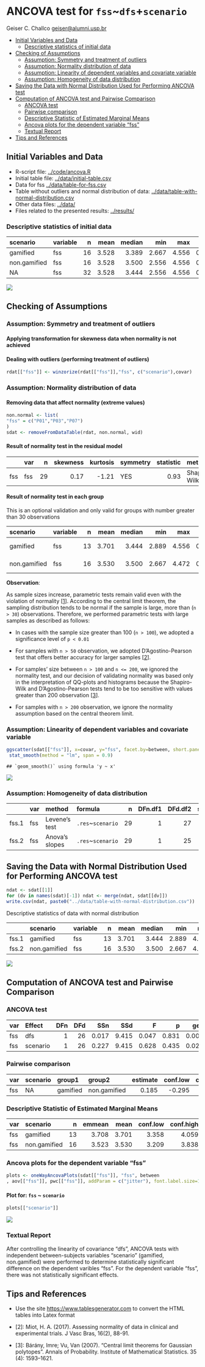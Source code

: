 ANCOVA test for `fss`\~`dfs`+`scenario`
================
Geiser C. Challco <geiser@alumni.usp.br>

-   [Initial Variables and Data](#initial-variables-and-data)
    -   [Descriptive statistics of initial
        data](#descriptive-statistics-of-initial-data)
-   [Checking of Assumptions](#checking-of-assumptions)
    -   [Assumption: Symmetry and treatment of
        outliers](#assumption-symmetry-and-treatment-of-outliers)
    -   [Assumption: Normality distribution of
        data](#assumption-normality-distribution-of-data)
    -   [Assumption: Linearity of dependent variables and covariate
        variable](#assumption-linearity-of-dependent-variables-and-covariate-variable)
    -   [Assumption: Homogeneity of data
        distribution](#assumption-homogeneity-of-data-distribution)
-   [Saving the Data with Normal Distribution Used for Performing ANCOVA
    test](#saving-the-data-with-normal-distribution-used-for-performing-ancova-test)
-   [Computation of ANCOVA test and Pairwise
    Comparison](#computation-of-ancova-test-and-pairwise-comparison)
    -   [ANCOVA test](#ancova-test)
    -   [Pairwise comparison](#pairwise-comparison)
    -   [Descriptive Statistic of Estimated Marginal
        Means](#descriptive-statistic-of-estimated-marginal-means)
    -   [Ancova plots for the dependent variable
        “fss”](#ancova-plots-for-the-dependent-variable-fss)
    -   [Textual Report](#textual-report)
-   [Tips and References](#tips-and-references)

## Initial Variables and Data

-   R-script file: [../code/ancova.R](../code/ancova.R)
-   Initial table file:
    [../data/initial-table.csv](../data/initial-table.csv)
-   Data for fss [../data/table-for-fss.csv](../data/table-for-fss.csv)
-   Table without outliers and normal distribution of data:
    [../data/table-with-normal-distribution.csv](../data/table-with-normal-distribution.csv)
-   Other data files: [../data/](../data/)
-   Files related to the presented results: [../results/](../results/)

### Descriptive statistics of initial data

| scenario     | variable |   n |  mean | median |   min |   max |    sd |    se |    ci |   iqr | symmetry | skewness | kurtosis |
|:-------------|:---------|----:|------:|-------:|------:|------:|------:|------:|------:|------:|:---------|---------:|---------:|
| gamified     | fss      |  16 | 3.528 |  3.389 | 2.667 | 4.556 | 0.702 | 0.176 | 0.374 | 1.222 | YES      |    0.381 |   -1.561 |
| non.gamified | fss      |  16 | 3.528 |  3.500 | 2.556 | 4.556 | 0.548 | 0.137 | 0.292 | 0.667 | YES      |    0.144 |   -0.655 |
| NA           | fss      |  32 | 3.528 |  3.444 | 2.556 | 4.556 | 0.620 | 0.110 | 0.223 | 0.833 | YES      |    0.327 |   -1.096 |

![](ancova_files/figure-gfm/unnamed-chunk-5-1.png)<!-- -->

## Checking of Assumptions

### Assumption: Symmetry and treatment of outliers

#### Applying transformation for skewness data when normality is not achieved

#### Dealing with outliers (performing treatment of outliers)

``` r
rdat[["fss"]] <- winzorize(rdat[["fss"]],"fss", c("scenario"),covar)
```

### Assumption: Normality distribution of data

#### Removing data that affect normality (extreme values)

``` r
non.normal <- list(
"fss" = c("P01","P03","P07")
)
sdat <- removeFromDataTable(rdat, non.normal, wid)
```

#### Result of normality test in the residual model

|     | var |   n | skewness | kurtosis | symmetry | statistic | method       |     p | p.signif | normality |
|:----|:----|----:|---------:|---------:|:---------|----------:|:-------------|------:|:---------|:----------|
| fss | fss |  29 |     0.17 |    -1.21 | YES      |      0.93 | Shapiro-Wilk | 0.056 | ns       | YES       |

#### Result of normality test in each group

This is an optional validation and only valid for groups with number
greater than 30 observations

| scenario     | variable |   n |  mean | median |   min |   max |    sd |    se |    ci |   iqr | normality | method       | statistic |     p | p.signif |
|:-------------|:---------|----:|------:|-------:|------:|------:|------:|------:|------:|------:|:----------|:-------------|----------:|------:|:---------|
| gamified     | fss      |  13 | 3.701 |  3.444 | 2.889 | 4.556 | 0.664 | 0.184 | 0.401 | 1.333 | YES       | Shapiro-Wilk |     0.871 | 0.054 | ns       |
| non.gamified | fss      |  16 | 3.530 |  3.500 | 2.667 | 4.472 | 0.525 | 0.131 | 0.280 | 0.667 | YES       | Shapiro-Wilk |     0.947 | 0.451 | ns       |

**Observation**:

As sample sizes increase, parametric tests remain valid even with the
violation of normality \[[1](#references)\]. According to the central
limit theorem, the sampling distribution tends to be normal if the
sample is large, more than (`n > 30`) observations. Therefore, we
performed parametric tests with large samples as described as follows:

-   In cases with the sample size greater than 100 (`n > 100`), we
    adopted a significance level of `p < 0.01`

-   For samples with `n > 50` observation, we adopted D’Agostino-Pearson
    test that offers better accuracy for larger samples
    \[[2](#references)\].

-   For samples’ size between `n > 100` and `n <= 200`, we ignored the
    normality test, and our decision of validating normality was based
    only in the interpretation of QQ-plots and histograms because the
    Shapiro-Wilk and D’Agostino-Pearson tests tend to be too sensitive
    with values greater than 200 observation \[[3](#references)\].

-   For samples with `n > 200` observation, we ignore the normality
    assumption based on the central theorem limit.

### Assumption: Linearity of dependent variables and covariate variable

``` r
ggscatter(sdat[["fss"]], x=covar, y="fss", facet.by=between, short.panel.labs = F) + 
 stat_smooth(method = "lm", span = 0.9)
```

    ## `geom_smooth()` using formula 'y ~ x'

![](ancova_files/figure-gfm/unnamed-chunk-12-1.png)<!-- -->

### Assumption: Homogeneity of data distribution

|       | var | method         | formula            |   n | DFn.df1 | DFd.df2 | statistic |     p | p.signif |
|:------|:----|:---------------|:-------------------|----:|--------:|--------:|----------:|------:|:---------|
| fss.1 | fss | Levene’s test  | `.res`\~`scenario` |  29 |       1 |      27 |     1.574 | 0.220 | ns       |
| fss.2 | fss | Anova’s slopes | `.res`\~`scenario` |  29 |       1 |      25 |     3.858 | 0.061 | ns       |

## Saving the Data with Normal Distribution Used for Performing ANCOVA test

``` r
ndat <- sdat[[1]]
for (dv in names(sdat)[-1]) ndat <- merge(ndat, sdat[[dv]])
write.csv(ndat, paste0("../data/table-with-normal-distribution.csv"))
```

Descriptive statistics of data with normal distribution

|       | scenario     | variable |   n |  mean | median |   min |   max |    sd |    se |    ci |   iqr |
|:------|:-------------|:---------|----:|------:|-------:|------:|------:|------:|------:|------:|------:|
| fss.1 | gamified     | fss      |  13 | 3.701 |  3.444 | 2.889 | 4.556 | 0.664 | 0.184 | 0.401 | 1.333 |
| fss.2 | non.gamified | fss      |  16 | 3.530 |  3.500 | 2.667 | 4.472 | 0.525 | 0.131 | 0.280 | 0.667 |

![](ancova_files/figure-gfm/unnamed-chunk-18-1.png)<!-- -->

## Computation of ANCOVA test and Pairwise Comparison

### ANCOVA test

| var | Effect   | DFn | DFd |   SSn |   SSd |     F |     p |   ges | p.signif |
|:----|:---------|----:|----:|------:|------:|------:|------:|------:|:---------|
| fss | dfs      |   1 |  26 | 0.017 | 9.415 | 0.047 | 0.831 | 0.002 | ns       |
| fss | scenario |   1 |  26 | 0.227 | 9.415 | 0.628 | 0.435 | 0.024 | ns       |

### Pairwise comparison

| var | scenario | group1   | group2       | estimate | conf.low | conf.high |    se | statistic |     p | p.adj | p.adj.signif |
|:----|:---------|:---------|:-------------|---------:|---------:|----------:|------:|----------:|------:|------:|:-------------|
| fss | NA       | gamified | non.gamified |    0.185 |   -0.295 |     0.664 | 0.233 |     0.793 | 0.435 | 0.435 | ns           |

### Descriptive Statistic of Estimated Marginal Means

| var | scenario     |   n | emmean |  mean | conf.low | conf.high |    sd | sd.emms | se.emms |
|:----|:-------------|----:|-------:|------:|---------:|----------:|------:|--------:|--------:|
| fss | gamified     |  13 |  3.708 | 3.701 |    3.358 |     4.059 | 0.664 |   0.615 |   0.170 |
| fss | non.gamified |  16 |  3.523 | 3.530 |    3.209 |     3.838 | 0.525 |   0.612 |   0.153 |

### Ancova plots for the dependent variable “fss”

``` r
plots <- oneWayAncovaPlots(sdat[["fss"]], "fss", between
, aov[["fss"]], pwc[["fss"]], addParam = c("jitter"), font.label.size=16, step.increase=0.25)
```

#### Plot for: `fss` \~ `scenario`

``` r
plots[["scenario"]]
```

![](ancova_files/figure-gfm/unnamed-chunk-26-1.png)<!-- -->

### Textual Report

After controlling the linearity of covariance “dfs”, ANCOVA tests with
independent between-subjects variables “scenario” (gamified,
non.gamified) were performed to determine statistically significant
difference on the dependent varibles “fss”. For the dependent variable
“fss”, there was not statistically significant effects.

## Tips and References

-   Use the site <https://www.tablesgenerator.com> to convert the HTML
    tables into Latex format

-   \[2\]: Miot, H. A. (2017). Assessing normality of data in clinical
    and experimental trials. J Vasc Bras, 16(2), 88-91.

-   \[3\]: Bárány, Imre; Vu, Van (2007). “Central limit theorems for
    Gaussian polytopes”. Annals of Probability. Institute of
    Mathematical Statistics. 35 (4): 1593–1621.
